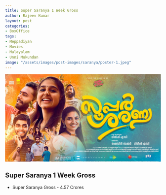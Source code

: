 ```yaml
---
title: Super Saranya 1 Week Gross
author: Rajeev Kumar
layout: post
categories:
- BoxOffice
tags:
- Meppadiyan
- Movies
- Malayalam
- Unni Mukundan
image: "/assets/images/post-images/saranya/poster-1.jpeg"
---
```


![Super Saranya featured image](/assets/images/post-images/saranya/poster-1.jpeg)

## Super Saranya 1 Week Gross
- Super Saranya Gross - 4.57 Crores
